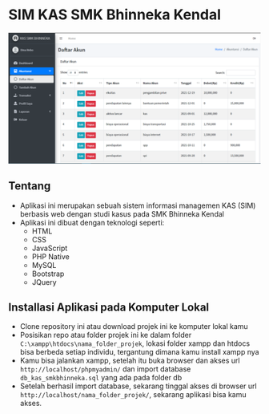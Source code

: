 # SIM KAS SMK Bhinneka Kendal
![logo](https://github.com/sopyantirtolaksono/SIM-KAS-SMKBhinnekaKendal/blob/main/src/dist/img/demo.PNG)

## Tentang
- Aplikasi ini merupakan sebuah sistem informasi managemen KAS (SIM) berbasis web dengan studi kasus pada SMK Bhinneka Kendal
- Aplikasi ini dibuat dengan teknologi seperti:
  - HTML
  - CSS
  - JavaScript
  - PHP Native
  - MySQL
  - Bootstrap
  - JQuery

## Installasi Aplikasi pada Komputer Lokal
- Clone repository ini atau download projek ini ke komputer lokal kamu
- Posisikan repo atau folder projek ini ke dalam folder ```C:\xampp\htdocs\nama_folder_projek```, lokasi folder xampp dan htdocs bisa berbeda setiap individu, tergantung dimana kamu install xampp nya
- Kamu bisa jalankan xampp, setelah itu buka browser dan akses url ```http://localhost/phpmyadmin/``` dan import database ```db_kas_smkbhinneka.sql``` yang ada pada folder db
- Setelah berhasil import database, sekarang tinggal akses di browser url ```http://localhost/nama_folder_projek/```, sekarang aplikasi bisa kamu akses.
